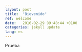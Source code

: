 ```yaml
---
layout: post
title:  "Bievenido"
ref: welcome
date:   2016-02-29 09:48:44 +0100
categories: jekyll update
lang: es
---
```


Prueba
